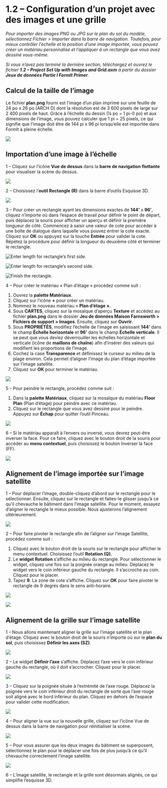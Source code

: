 # 1.2 – Configuration d’un projet avec des images et une grille

_Pour importer des images PNG ou JPG sur le plan du sol du modèle, sélectionnez Fichier > Importer dans la barre de navigation. Toutefois, pour mieux contrôler l’échelle et la position d’une image importée, vous pouvez créer un matériau personnalisé et l’appliquer à un rectangle que vous avez dessiné vous-même._

_Si vous n’avez pas terminé la dernière section, téléchargez et ouvrez le fichier_ _**1.2 – Project Set Up with Images and Grid.axm**_ _à partir du dossier_ _**Jeux de données Partie I FormIt Primer**._

## **Calcul de la taille de l’image**

Le fichier **plan.png** fourni est l’image d’un plan imprimé sur une feuille de 24 po x 26 po (ARCH D) dont la résolution est de 3 600 pixels de large sur 2 400 pixels de haut. Grâce à l’échelle du dessin (¼ po = 1 pi-0 po) et aux dimensions de l’image, vous pouvez calculer que 1 pi = 25 pixels, ce qui signifie que l’image doit être de 144 pi x 96 pi lorsqu’elle est importée dans FormIt à pleine échelle.

![](<../../.gitbook/assets/0 (1) (2).png>)

## **Importation d’une image à l’échelle**

1 – Cliquez sur l’icône **Vue de dessus** dans la **barre de navigation flottante** pour visualiser la scène du dessus.

![](<../../.gitbook/assets/1 (1).png>)

2 – Choisissez l’**outil Rectangle (R)** dans la barre d’outils Esquisse 3D.

![](<../../.gitbook/assets/2 (1).png>)

3 – Pour créer un rectangle ayant les dimensions exactes de **144’** x **96’**, cliquez n’importe où dans l’espace de travail pour définir le point de départ, puis déplacez la souris pour afficher un aperçu et définir la première longueur de côté. Commencez à saisir une valeur de cote pour accéder à une boîte de dialogue dans laquelle vous pouvez entrer la cote exacte. Cliquez sur **OK** ou appuyez sur la touche **Entrée** pour valider la cote. Répétez la procédure pour définir la longueur du deuxième côté et terminer le rectangle.

![Enter length for rectangle’s first side.](<../../.gitbook/assets/3 (1).png>)

![Enter length for rectangle’s second side.](<../../.gitbook/assets/4 (1).png>)

![Finish the rectangle.](<../../.gitbook/assets/5 (1).png>)

4 – Pour créer le matériau « Plan d’étage » procédez comme suit :

1. Ouvrez la **palette Matériaux**.
2. Cliquez sur l’icône **+** pour créer un matériau.
3. Nommez le nouveau matériau « **Plan d’étage ».**
4. Sous **CARTES**, cliquez sur la mosaïque d’aperçu **Texture** et accédez au fichier **plan.png** dans le dossier **Jeu de données Maison Farnsworth > Fichiers de support > Images**. Ensuite, cliquez sur **Ouvrir**.
5. Sous **PROPRIÉTÉS**, modifiez l’échelle de l’image en saisissant **144’** dans le champ **Échelle horizontale** et **96’** dans le champ **Échelle verticale**. Il se peut que vous deviez déverrouiller les échelles horizontale et verticale (icône de **maillons de chaîne**) afin d’insérer des valeurs qui modifient les proportions de l’image.
6. Cochez la case **Transparence** et définissez le curseur au milieu de la plage environ. Cela permet d’aligner l’image du plan d’étage importée sur l’image satellite.
7. Cliquez sur **OK** pour terminer le matériau.

![](../../.gitbook/assets/create-1.png)

5 – Pour peindre le rectangle, procédez comme suit :

1. Dans la **palette Matériaux**, cliquez sur la mosaïque du matériau **Floor Plan** (Plan d’étage) pour peindre avec ce matériau.
2. Cliquez sur le rectangle que vous avez dessiné pour le peindre. Appuyez sur **Échap** pour quitter l’outil Pinceau.

![](../../.gitbook/assets/7.jpeg)

6 – Si le matériau apparaît à l’envers ou inversé, vous devrez peut-être inverser la face. Pour ce faire, cliquez avec le bouton droit de la souris pour accéder au **menu contextuel**, puis choisissez le bouton Inverser la face (FF).

![](../../.gitbook/assets/8.png)

## **Alignement de l’image importée sur l’image satellite**

1 – Pour déplacer l’image, double-cliquez d’abord sur le rectangle pour le sélectionner. Ensuite, cliquez sur le rectangle et faites-le glisser jusqu’à ce qu’il chevauche le bâtiment dans l’image satellite. Pour le moment, essayez d’aligner le rectangle le mieux possible. Nous ajusterons l’alignement ultérieurement.

![](../../.gitbook/assets/9.png)

2 – Pour faire pivoter le rectangle afin de l’aligner sur l’image Satellite, procédez comme suit :

1. Cliquez avec le bouton droit de la souris sur le rectangle pour afficher le menu contextuel. Choisissez l’outil **Rotation (Q).**
2. Le **widget Rotation** s’affiche au milieu du rectangle. Pour sélectionner le widget, cliquez une fois sur la poignée orange au milieu. Déplacez le widget vers le coin inférieur gauche du rectangle. Il s’accroche au coin. Cliquez pour le placer.
3. Tapez **9**. La zone de cote s’affiche. Cliquez sur **OK** pour faire pivoter le rectangle de 9 degrés dans le sens anti-horaire.

![](../../.gitbook/assets/10.png)

![](../../.gitbook/assets/11.png)

## **Alignement de la grille sur l’image satellite**

1 – Nous allons maintenant aligner la grille sur l’image satellite et le plan d’étage. Cliquez avec le bouton droit de la souris n’importe où sur le **plan du sol**, puis choisissez **Définir les axes (SZ)**.

![](../../.gitbook/assets/12.png)

2 – Le widget **Définir l’axe** s’affiche. Déplacez l’axe vers le coin inférieur gauche du rectangle, où il doit s’accrocher. Cliquez pour le placer.

![](../../.gitbook/assets/13.png)

3 – Cliquez sur la poignée située à l’extrémité de l’axe rouge. Déplacez la poignée vers le coin inférieur droit du rectangle de sorte que l’axe rouge soit aligné avec le bord inférieur du plan. Cliquez en dehors de l’espace pour valider cette modification.

![](../../.gitbook/assets/14.png)

4 – Pour aligner la vue sur la nouvelle grille, cliquez sur l’icône Vue de dessus dans la barre de navigation pour réinitialiser la scène.

![](../../.gitbook/assets/15.png)

5 – Pour vous assurer que les deux images du bâtiment se superposent, sélectionnez le plan pour le déplacer une fois de plus jusqu’à ce qu’il chevauche correctement l’image satellite.

![](../../.gitbook/assets/16.png)

6 – L’image satellite, le rectangle et la grille sont désormais alignés, ce qui simplifie l’esquisse 3D.
